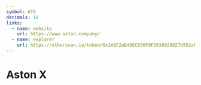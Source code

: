 ```yaml
---
symbol: ATX
decimals: 18
links:
  - name: website
    url: https://www.aston.company/
  - name: explorer
    url: https://etherscan.io/token/0x1A0F2aB46EC630F9FD638029027b552aFA64b94c
---
```


# Aston X

